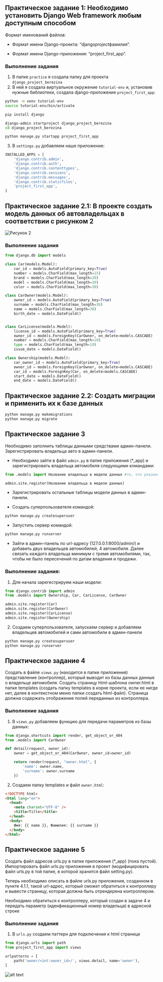 ## Практическое задание 1: Необходимо установить Django Web framework любым доступным способом

Формат именований файлов:

- Формат имени Django-проекта: “django*project*фамилия”.

- Формат имени Django-приложения: “project_first_app”.

### Выполнение задания

1. В папке `practice` я создала папку для проекта `django_project_berezina`
2. В ней я создала виртуальное окружение `tutorial-env` и, установив нужные библиотеки, создала django-приложение `project_first_app`:

```bash
python -m venv tutorial-env
source tutorial-env/bin/activate

pip install django

django-admin startproject django_project_berezina
cd django_project_berezina

python manage.py startapp project_first_app
```

3. В `settings.py` добавляем наше приложение:

```python
INSTALLED_APPS = [
    'django.contrib.admin',
    'django.contrib.auth',
    'django.contrib.contenttypes',
    'django.contrib.sessions',
    'django.contrib.messages',
    'django.contrib.staticfiles',
    'project_first_app',
]
```

## Практическое задание 2.1: В проекте создать модель данных об автовладельцах в соответствии с рисунком 2

![Рисунок 2](<Снимок экрана 2025-10-22 в 13.46.34.png>)

### Выполнение задания

```python
from django.db import models

class Car(models.Model):
    car_id = models.AutoField(primary_key=True)
    number = models.CharField(max_length=15)
    brand = models.CharField(max_length=20)
    model = models.CharField(max_length=20)
    color = models.CharField(max_length=30)

class CarOwner(models.Model):
    owner_id = models.AutoField(primary_key=True)
    surname = models.CharField(max_length=30)
    name = models.CharField(max_length=30)
    birth_date = models.DateField()


class CarLicense(models.Model):
    license_id = models.AutoField(primary_key=True)
    owner_id = models.ForeignKey(CarOwner, on_delete=models.CASCADE)
    number = models.CharField(max_length=10)
    type = models.CharField(max_length=10)
    issue_date = models.DateField()

class Ownership(models.Model):
    car_owner_id = models.AutoField(primary_key=True)
    owner_id = models.ForeignKey(CarOwner, on_delete=models.CASCADE)
    car_id = models.ForeignKey(Car, on_delete=models.CASCADE)
    start_date = models.DateField()
    end_date = models.DateField()
```

## Практическое задание 2.2: Создать миграции и применить их к базе данных

```python
python manage.py makemigrations
python manage.py migrate
```

## Практическое задание 3

Необходимо заполнить таблицы данными средствами админ-панели. Зарегистрировать владельца авто в админ-панели.

- Необходимо зайти в файл `admin.py` в папке приложения (\*\_app) и зарегистрировать владельца автомобиля следующими командами:

```python
from .models import Название владельца в модели данных #то, что указано в кавычках - это какие либо параметры, которые Вам нужно ввести самостоятельно, в соответствии с Вашим проектом. В Конкретном случае, Вам нужно указать название таблицы модели данных, которую необходимо отразить в админ-панеле.

admin.site.register(Название владельца в модели данных)
```

- Зарегистрировать остальные таблицы модели данных в админ-панели.

- Создать суперпользователя командой:

```python
python manage.py createsuperuser
```

- Запустить сервер командой:

```python
python manage.py runserver
```

- Зайти в админ-панель по url-адресу (127.0.0.1:8000/admin/) и добавить двух владельцев автомобилей, 4 автомобиля. Далее связать каждого владельца минимум с тремя автомобилями, так, чтобы не было пересечений по датам владения и продажи.

### Выполнение задания:

1. Для начала зарегестрируем наши модели:

```python
from django.contrib import admin
from .models import Ownership, Car, CarLicense, CarOwner

admin.site.register(Car)
admin.site.register(CarOwner)
admin.site.register(CarLicense)
admin.site.register(Ownership)
```

2. Создаем суперпользователя, запускаем сервер и добавляем владельцев автомобилей и сами автомобили в админ-панели

```python
python manage.py createsuperuser
python manage.py runserver
```

## Практическое задание 4

Создать в файле `views.py` (находится в папке приложения) представление (контроллер), который выводит из базы данных данные о владельце автомобиля. Создать страницу html-шаблона owner.html в папке templates (создать папку templates в корне проекта, если ее нигде нет, далее в контекстном меню папки создать html-файл). Страница должна содержать отображение полей переданных из контроллера.

### Выполнение задания

1. В `views.py` добавляем функцию для передачи параметров из базы данных:

```python
from django.shortcuts import render, get_object_or_404
from .models import CarOwner

def detail(request, owner_id):
    owner = get_object_or_404(CarOwner, owner_id=owner_id)

    return render(request, "owner.html", {
        'name': owner.name,
        'surname': owner.surname
    })
```

2. Создаем папку templates и файл `owner.html`:

```html
<!DOCTYPE html>
<html lang="en">
  <head>
    <meta charset="UTF-8" />
    <title>Title</title>
  </head>
  <body>
    Имя: {{ name }}, Фамилия: {{ surname }}
  </body>
</html>
```

## Практическое задание 5

Создать файл адресов urls.py в папке приложения (\*\_app) (пока пустой). Импортировать файл urls.py приложения в проект (модифицировать файл urls.py в той папке, в которой хранится файл setting.py).

Теперь необходимо описать в файле urls.py приложения, созданном в пункте 4.1.1, такой url-адрес, который сможет обратиться к контроллеру и вывести страницу, которая должна быть отрендерена контроллером.

Необходимо обратиться к контроллеру, который создан в задаче 4 и передать параметр (иденфикационный номер владельца) в адресной строке

### Выполнение задания

1. В `urls.py` создаем паттерн для подключения к html странице

```python
from django.urls import path
from project_first_app import views

urlpatterns = [
    path('owner/<int:owner_id>/', views.detail, name='owner'),
]
```

![alt text](<Снимок экрана 2025-10-22 в 14.28.32.png>)
